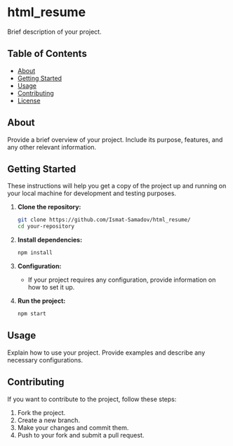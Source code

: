 # html_resume

Brief description of your project.

## Table of Contents

- [About](#about)
- [Getting Started](#getting-started)
- [Usage](#usage)
- [Contributing](#contributing)
- [License](#license)

## About

Provide a brief overview of your project. Include its purpose, features, and any other relevant information.

## Getting Started

These instructions will help you get a copy of the project up and running on your local machine for development and testing purposes.

1. **Clone the repository:**
   ```bash
   git clone https://github.com/Ismat-Samadov/html_resume/
   cd your-repository
   ```

2. **Install dependencies:**
   ```bash
   npm install
   ```

3. **Configuration:**
   - If your project requires any configuration, provide information on how to set it up.

4. **Run the project:**
   ```bash
   npm start
   ```

## Usage

Explain how to use your project. Provide examples and describe any necessary configurations.

## Contributing

If you want to contribute to the project, follow these steps:

1. Fork the project.
2. Create a new branch.
3. Make your changes and commit them.
4. Push to your fork and submit a pull request.
